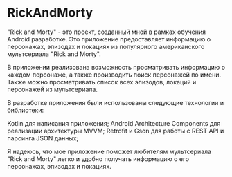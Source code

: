 # RickAndMorty
"Rick and Morty" - это проект, созданный мной в рамках обучения Android разработке. Это приложение предоставляет информацию о персонажах, эпизодах и локациях из популярного американского мультсериала "Rick and Morty".

В приложении реализована возможность просматривать информацию о каждом персонаже, а также производить поиск персонажей по имени. Также можно просматривать список всех эпизодов, локаций и персонажей из мультсериала.

В разработке приложения были использованы следующие технологии и библиотеки:

Kotlin для написания приложения;
Android Architecture Components для реализации архитектуры MVVM;
Retrofit и Gson для работы с REST API и парсинга JSON данных;

Я надеюсь, что мое приложение поможет любителям мультсериала "Rick and Morty" легко и удобно получать информацию о его персонажах, эпизодах и локациях.
